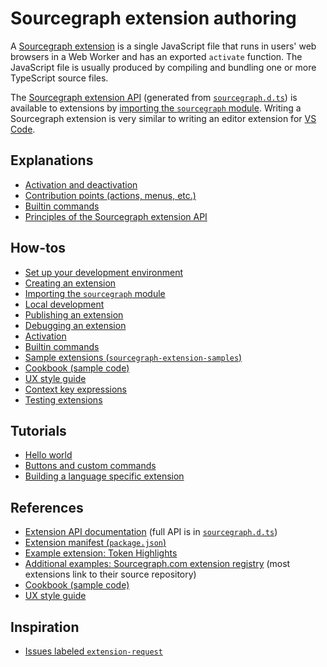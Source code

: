 # Sourcegraph extension authoring

A [Sourcegraph extension](../index.md) is a single JavaScript file that runs in users' web browsers in a Web Worker and has an exported `activate` function. The JavaScript file is usually produced by compiling and bundling one or more TypeScript source files.

The [Sourcegraph extension API](https://unpkg.com/sourcegraph/dist/docs/index.html) (generated from [`sourcegraph.d.ts`](https://sourcegraph.com/github.com/sourcegraph/sourcegraph/-/blob/packages/sourcegraph-extension-api/src/sourcegraph.d.ts)) is available to extensions by [importing the `sourcegraph` module](importing_sourcegraph.md). Writing a Sourcegraph extension is very similar to writing an editor extension for [VS Code](https://code.visualstudio.com/docs/extensions/overview).

## Explanations
- [Activation and deactivation](activation.md)
- [Contribution points (actions, menus, etc.)](contributions.md)
- [Builtin commands](builtin_commands.md)
- [Principles of the Sourcegraph extension API](../principles.md)

## How-tos
- [Set up your development environment](development_environment.md)
- [Creating an extension](creating.md)
- [Importing the `sourcegraph` module](importing_sourcegraph.md)
- [Local development](local_development.md)
- [Publishing an extension](publishing.md)
- [Debugging an extension](debugging.md)
- [Activation](activation.md)
- [Builtin commands](builtin_commands.md)
- [Sample extensions (`sourcegraph-extension-samples`)](https://github.com/sourcegraph/sourcegraph-extension-samples)
- [Cookbook (sample code)](cookbook.md)
- [UX style guide](ux_style_guide.md)
- [Context key expressions](context_key_expressions.md)
- [Testing extensions](testing_extensions.md)

## Tutorials
- [Hello world](tutorials/hello_world.md)
- [Buttons and custom commands](tutorials/button_custom_commands.md)
- [Building a language specific extension](tutorials/lang_specific_extension_tutorial.md)

## References
- [Extension API documentation](https://unpkg.com/sourcegraph/dist/docs/index.html) (full API is in [`sourcegraph.d.ts`](https://sourcegraph.com/github.com/sourcegraph/sourcegraph/-/blob/packages/sourcegraph-extension-api/src/sourcegraph.d.ts))
- [Extension manifest (`package.json`)](manifest.md)
- [Example extension: Token Highlights](https://github.com/sourcegraph/sourcegraph-extension-samples/tree/master/token-highlights)
- [Additional examples: Sourcegraph.com extension registry](https://sourcegraph.com/extensions) (most extensions link to their source repository)
- [Cookbook (sample code)](cookbook.md)
- [UX style guide](ux_style_guide.md)

## Inspiration

- [Issues labeled `extension-request`](https://github.com/sourcegraph/sourcegraph/issues?q=is%3Aopen+is%3Aissue+label%3Aextension-request)
